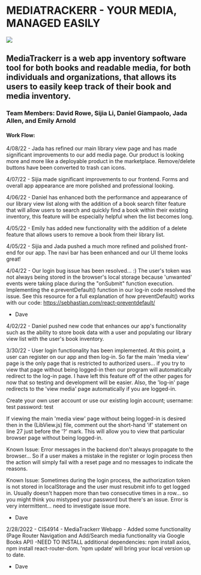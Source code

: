 # MEDIATRACKERR - YOUR MEDIA, MANAGED EASILY

<img src="MTvid.gif">

## MediaTrackerr is a web app inventory software tool for both books and readable media, for both individuals and organizations, that allows its users to easily keep track of their book and media inventory.

### Team Members: David Rowe, Sijia Li, Daniel Giampaolo, Jada Allen, and Emily Arnold

#### Work Flow:

4/08/22 - Jada has refined our main library view page and has made significant improvements to our add media page. Our product is looking more and more like a deployable product in the marketplace. Remove/delete buttons have been converted to trash can icons.

4/07/22 - Sijia made significant improvements to our frontend. Forms and overall app appearance are more polished and professional looking.

4/06/22 - Daniel has enhanced both the performance and appearance of our library view list along with the addition of a book search filter feature that will allow users to search and quickly find a book within their existing inventory, this feature will be especially helpful when the list becomes long.

4/05/22 - Emily has added new functionality with the addition of a delete feature that allows users to remove a book from their library list.

4/05/22 - Sijia and Jada pushed a much more refined and polished front-end for our app. The navi bar has been enhanced and our UI theme looks great!

4/04/22 - Our login bug issue has been resolved... :) The user's token was not always being stored in the browser's local storage because 'unwanted' events were taking place during the "onSubmit" function execution. Implementing the e.preventDefault() function in our log-in code resolved the issue. See this resource for a full explanation of how preventDefault() works with our code: https://sebhastian.com/react-preventdefault/

- Dave

4/02/22 - Daniel pushed new code that enhances our app's functionality such as the ability to store book data with a user and populating our library view list with the user's book inventory.

3/30/22 - User login functionality has been implemented. At this point, a user can register on our app and then log-in. So far the main 'media view' page is the only page that is restricted to authorized users... if you try to view that page without being logged-in then our program will automatically redirect to the log-in page. I have left this feature off of the other pages for now that so testing and development will be easier. Also, the 'log-in' page redirects to the 'view media' page automatically if you are logged-in.

Create your own user account or use our existing login account; username: test   password: test

If viewing the main 'media view' page without being logged-in is desired then in the (LibView.js) file, comment out the short-hand 'if' statement on line 27 just before the '?' mark. This will allow you to view that particular browser page without being logged-in.

Known Issue: Error messages in the backend don't always propagate to the browser... So if a user makes a mistake in the register or login process then the action will simply fail with a reset page and no messages to indicate the reasons.

Known Issue: Sometimes during the login process, the authorization token is not stored in localStorage and the user must resubmit info to get logged in. Usually doesn't happen more than two consecutive times in a row... so you might think you mistyped your password but there's an issue. Error is very intermittent... need to investigate issue more.

- Dave

2/28/2022 - CIS4914 - MediaTrackerr Webapp - Added some functionality (Page Router Navigation and Add/Search media functionality via Google Books API) -NEED TO INSTALL additional dependencies: npm install axios, npm install react-router-dom. 'npm update' will bring your local version up to date.

- Dave
